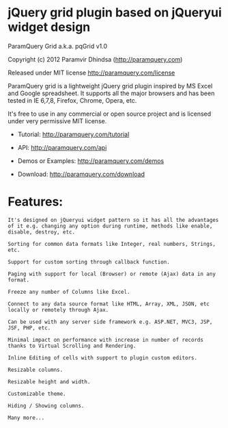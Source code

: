 jQuery grid plugin based on jQueryui widget design
==================================================
ParamQuery Grid a.k.a. pqGrid v1.0

Copyright (c) 2012 Paramvir Dhindsa (http://paramquery.com)

Released under MIT license
http://paramquery.com/license
 
      
ParamQuery grid is a lightweight jQuery grid plugin inspired by MS Excel and Google spreadsheet. It supports all the major browsers and has been tested in IE 6,7,8, Firefox, Chrome, Opera, etc. 

It's free to use in any commercial or open source project and is licensed under very permissive MIT license.



- Tutorial: http://paramquery.com/tutorial

- API: http://paramquery.com/api

- Demos or Examples: http://paramquery.com/demos

- Download: http://paramquery.com/download


# Features:

```
It's designed on jQueryui widget pattern so it has all the advantages of it e.g. changing any option during runtime, methods like enable, disable, destroy, etc.

Sorting for common data formats like Integer, real numbers, Strings, etc.

Support for custom sorting through callback function.

Paging with support for local (Browser) or remote (Ajax) data in any format.

Freeze any number of Columns like Excel.

Connect to any data source format like HTML, Array, XML, JSON, etc locally or remotely through Ajax.

Can be used with any server side framework e.g. ASP.NET, MVC3, JSP, JSF, PHP, etc.

Minimal impact on performance with increase in number of records thanks to Virtual Scrolling and Rendering.

Inline Editing of cells with support to plugin custom editors.

Resizable columns.

Resizable height and width.

Customizable theme.

Hiding / Showing columns.

Many more...
```
